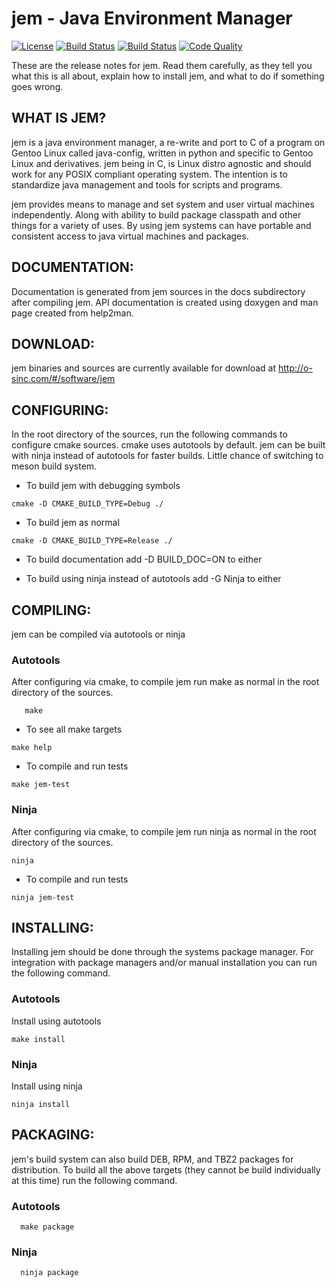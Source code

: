 # jem - Java Environment Manager
[![License](http://img.shields.io/badge/license-GPLv3-blue.svg?colorB=9977bb&style=plastic)](https://github.com/Obsidian-StudiosInc/jem/blob/master/LICENSE)
[![Build Status](https://img.shields.io/travis/Obsidian-StudiosInc/jem/master.svg?colorA=9977bb&style=plastic)](https://travis-ci.org/Obsidian-StudiosInc/jem)
[![Build Status](https://img.shields.io/shippable/5840e5d8112fc80f00e0cb41/master.svg?colorA=9977bb&style=plastic)](https://app.shippable.com/projects/5840e5d8112fc80f00e0cb41/)
[![Code Quality](https://img.shields.io/coverity/scan/12326.svg?colorA=9977bb&style=plastic)](https://scan.coverity.com/projects/obsidian-studiosinc-jem)

These are the release notes for jem. Read them carefully,
as they tell you what this is all about, explain how to install jem,
and what to do if something goes wrong.

## WHAT IS JEM?

  jem is a java environment manager, a re-write and port to C of 
  a program on Gentoo Linux called java-config, written in python and
  specific to Gentoo Linux and derivatives. jem being in C, is Linux 
  distro agnostic and should work for any POSIX compliant operating 
  system. The intention is to standardize java management and tools for 
  scripts and programs.

  jem provides means to manage and set system and user virtual machines 
  independently. Along with ability to build package classpath and other 
  things for a variety of uses. By using jem systems can have portable 
  and consistent access to java virtual machines and packages.

## DOCUMENTATION:

  Documentation is generated from jem sources in the docs subdirectory 
  after compiling jem. API documentation is created using doxygen and 
  man page created from help2man.

## DOWNLOAD:

  jem binaries and sources are currently available for download at
  http://o-sinc.com/#/software/jem

## CONFIGURING:

  In the root directory of the sources, run the following commands to 
  configure cmake sources. cmake uses autotools by default. jem can be 
  built with ninja instead of autotools for faster builds. Little chance 
  of switching to meson build system.

 - To build jem with debugging symbols

```
cmake -D CMAKE_BUILD_TYPE=Debug ./
```
 - To build jem as normal

```
cmake -D CMAKE_BUILD_TYPE=Release ./
```
 - To build documentation add -D BUILD_DOC=ON to either

 - To build using ninja instead of autotools add -G Ninja to either


## COMPILING:
jem can be compiled via autotools or ninja

### Autotools
After configuring via cmake, to compile jem run make as normal in the 
root directory of the sources.
```
   make
```
 - To see all make targets

```
make help
``` 
 - To compile and run tests

```
make jem-test
```

### Ninja
After configuring via cmake, to compile jem run ninja as normal in the
root directory of the sources.
```
ninja
```
 - To compile and run tests

```
ninja jem-test
```

## INSTALLING:

  Installing jem should be done through the systems package manager. For 
  integration with package managers and/or manual installation you can 
  run the following command.

### Autotools
Install using autotools
```
make install
```

### Ninja
Install using ninja
```
ninja install
```

## PACKAGING:

  jem's build system can also build DEB, RPM, and TBZ2 packages for 
  distribution. To build all the above targets (they cannot be build 
  individually at this time) run the following command.

### Autotools
```
  make package
```

### Ninja
```
  ninja package
```

